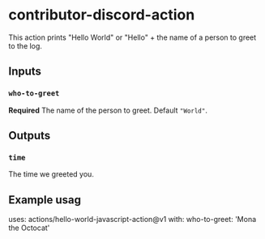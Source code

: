 # contributor-discord-action

This action prints "Hello World" or "Hello" + the name of a person to greet to the log.

## Inputs

### `who-to-greet`

**Required** The name of the person to greet. Default `"World"`.

## Outputs

### `time`

The time we greeted you.

## Example usag

uses: actions/hello-world-javascript-action@v1
with:
  who-to-greet: 'Mona the Octocat'